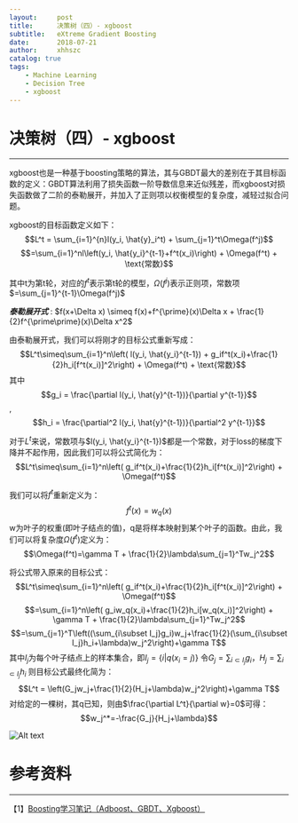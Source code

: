 ```yaml
---
layout:     post
title:      决策树（四）- xgboost
subtitle:   eXtreme Gradient Boosting
date:       2018-07-21
author:     xhhszc
catalog: true
tags:
    - Machine Learning
    - Decision Tree
    - xgboost
---
```


# 决策树（四）- xgboost
------
xgboost也是一种基于boosting策略的算法，其与GBDT最大的差别在于其目标函数的定义：GBDT算法利用了损失函数一阶导数信息来近似残差，而xgboost对损失函数做了二阶的泰勒展开，并加入了正则项以权衡模型的复杂度，减轻过拟合问题。

xgboost的目标函数定义如下：
$$L^t = \sum_{i=1}^{n}l(y_i, \hat{y}_i^t) + \sum_{j=1}^t\Omega(f^j)$$
$$=\sum_{i=1}^nl\left(y_i, \hat{y_i}^{t-1}+f^t(x_i)\right) + \Omega(f^t) + \text{常数}$$

其中t为第t轮，对应的$f^t$表示第t轮的模型，$\Omega(f^j)$表示正则项，常数项$=\sum_{j=1}^{t-1}\Omega(f^j)$

***泰勒展开式*** : $f(x+\Delta x) \simeq f(x)+f^{\prime}(x)\Delta x + \frac{1}{2}f^{\prime\prime}(x)\Delta x^2$

由泰勒展开式，我们可以将刚才的目标公式重新写成：
$$L^t\simeq\sum_{i=1}^n\left( l(y_i, \hat{y_i}^{t-1}) + g_if^t(x_i)+\frac{1}{2}h_i[f^t(x_i)]^2\right) + \Omega(f^t) + \text{常数}$$
其中
$$g_i = \frac{\partial l(y_i, \hat{y}^{t-1})}{\partial y^{t-1}}$$, 
$$h_i = \frac{\partial^2 l(y_i, \hat{y}^{t-1})}{\partial^2 y^{t-1}}$$

对于$L^t$来说，常数项与$l(y_i, \hat{y_i}^{t-1})$都是一个常数，对于loss的梯度下降并不起作用，因此我们可以将公式简化为：
$$L^t\simeq\sum_{i=1}^n\left( g_if^t(x_i)+\frac{1}{2}h_i[f^t(x_i)]^2\right) + \Omega(f^t)$$

我们可以将$f^t$重新定义为：
$$f^t(x)=w_q(x)$$
w为叶子的权重(即叶子结点的值)，q是将样本映射到某个叶子的函数。由此，我们可以将复杂度$\Omega(f^t)$定义为：
$$\Omega(f^t)=\gamma T + \frac{1}{2}\lambda\sum_{j=1}^Tw_j^2$$

将公式带入原来的目标公式：
$$L^t\simeq\sum_{i=1}^n\left( g_if^t(x_i)+\frac{1}{2}h_i[f^t(x_i)]^2\right) + \Omega(f^t)$$
$$=\sum_{i=1}^n\left( g_iw_q(x_i)+\frac{1}{2}h_i[w_q(x_i)]^2\right) + \gamma T + \frac{1}{2}\lambda\sum_{j=1}^Tw_j^2$$
$$=\sum_{j=1}^T\left((\sum_{i\subset I_j}g_i)w_j+\frac{1}{2}(\sum_{i\subset I_j}h_i+\lambda)w_j^2\right)+\gamma T$$
其中$I_j$为每个叶子结点上的样本集合，即$I_j=\{i|q(x_i=j)\}$
令$G_j=\sum_{i\subset I_j}g_i$，$H_j=\sum_{i\subset I_j}h_i$
则目标公式最终化简为：
$$L^t = \left(G_jw_j+\frac{1}{2}(H_j+\lambda)w_j^2\right)+\gamma T$$
对给定的一棵树，其q已知，则由$\frac{\partial L^t}{\partial w}=0$可得：
$$w_j^*=-\frac{G_j}{H_j+\lambda}$$

![Alt text](https://github.com/xhhszc/xhhszc.github.io/raw/master/img/DecisionTree/xgboost.png)

# 参考资料
-------
【1】[Boosting学习笔记（Adboost、GBDT、Xgboost）](http://www.cnblogs.com/willnote/p/6801496.html)

